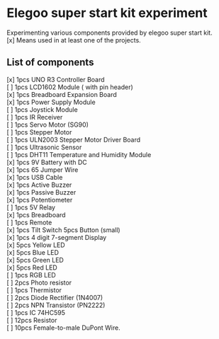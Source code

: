 # Elegoo super start kit experiment

Experimenting various components provided by elegoo super start kit.   
[x] Means used in at least one of the projects.

## List of components 

[x] 1pcs UNO R3 Controller Board   
[ ] 1pcs LCD1602 Module ( with pin header)  
[x] 1pcs Breadboard Expansion Board   
[x] 1pcs Power Supply Module     
[ ] 1pcs Joystick Module    
[ ] 1pcs IR Receiver    
[ ] 1pcs Servo Motor (SG90)   
[ ] 1pcs Stepper Motor    
[ ] 1pcs ULN2003 Stepper Motor Driver Board    
[ ] 1pcs Ultrasonic Sensor    
[ ] 1pcs DHT11 Temperature and Humidity Module   
[x] 1pcs 9V Battery with DC    
[x] 1pcs 65 Jumper Wire   
[x] 1pcs USB Cable   
[x] 1pcs Active Buzzer   
[x] 1pcs Passive Buzzer    
[x] 1pcs Potentiometer    
[ ] 1pcs 5V Relay   
[x] 1pcs Breadboard   
[ ] 1pcs Remote   
[x] 1pcs Tilt Switch 5pcs Button (small)   
[x] 1pcs 4 digit 7-segment Display   
[x] 5pcs Yellow LED   
[x] 5pcs Blue LED   
[x] 5pcs Green LED   
[x] 5pcs Red LED   
[ ] 1pcs RGB LED   
[ ] 2pcs Photo resistor   
[ ] 1pcs Thermistor   
[ ] 2pcs Diode Rectifier (1N4007)   
[ ] 2pcs NPN Transistor (PN2222)   
[ ] 1pcs IC 74HC595   
[ ] 12pcs Resistor   
[ ] 10pcs Female-to-male DuPont Wire.   
